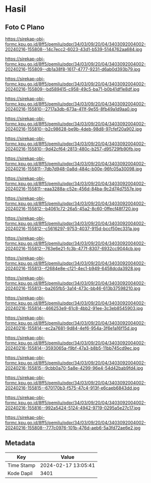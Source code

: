 # Hasil

## Foto C Plano

https://sirekap-obj-formc.kpu.go.id/8ff5/pemilu/pdpr/34/03/09/20/04/3403092004002-20240216-155808--14c7ecc2-6023-43d1-b539-5144762aa684.jpg

https://sirekap-obj-formc.kpu.go.id/8ff5/pemilu/pdpr/34/03/09/20/04/3403092004002-20240216-155809--db1a38f8-1617-4777-9231-d6ab0d393b79.jpg

https://sirekap-obj-formc.kpu.go.id/8ff5/pemilu/pdpr/34/03/09/20/04/3403092004002-20240216-155809--bd589415-c958-49c5-ba71-b0b41df1e8df.jpg

https://sirekap-obj-formc.kpu.go.id/8ff5/pemilu/pdpr/34/03/09/20/04/3403092004002-20240216-155810--2717a3db-673a-411f-9e55-8fb49a1d9aa0.jpg

https://sirekap-obj-formc.kpu.go.id/8ff5/pemilu/pdpr/34/03/09/20/04/3403092004002-20240216-155810--b2c98628-be9b-4deb-98d8-97cfef20a902.jpg

https://sirekap-obj-formc.kpu.go.id/8ff5/pemilu/pdpr/34/03/09/20/04/3403092004002-20240216-155810--9d42cf64-2813-480c-b257-d95729fb90fb.jpg

https://sirekap-obj-formc.kpu.go.id/8ff5/pemilu/pdpr/34/03/09/20/04/3403092004002-20240216-155811--7db7d948-0a8d-484c-b00e-96fc05a30098.jpg

https://sirekap-obj-formc.kpu.go.id/8ff5/pemilu/pdpr/34/03/09/20/04/3403092004002-20240216-155811--eaa3288a-c52e-456d-84ba-9c2d74d7557e.jpg

https://sirekap-obj-formc.kpu.go.id/8ff5/pemilu/pdpr/34/03/09/20/04/3403092004002-20240216-155812--b4061c72-26a5-45a2-8c60-0ffecf48f720.jpg

https://sirekap-obj-formc.kpu.go.id/8ff5/pemilu/pdpr/34/03/09/20/04/3403092004002-20240216-155812--c5616297-9753-4037-915d-bccf50ec331a.jpg

https://sirekap-obj-formc.kpu.go.id/8ff5/pemilu/pdpr/34/03/09/20/04/3403092004002-20240216-155812--763e6e21-fc3b-477f-8307-6932cc9044cb.jpg

https://sirekap-obj-formc.kpu.go.id/8ff5/pemilu/pdpr/34/03/09/20/04/3403092004002-20240216-155813--f2684e8e-c121-4ec1-b949-6458dcda3928.jpg

https://sirekap-obj-formc.kpu.go.id/8ff5/pemilu/pdpr/34/03/09/20/04/3403092004002-20240216-155813--ba265fb5-3a14-473c-bb46-613b37598210.jpg

https://sirekap-obj-formc.kpu.go.id/8ff5/pemilu/pdpr/34/03/09/20/04/3403092004002-20240216-155814--466253e9-61c8-4bb2-91ee-3c3eb8545903.jpg

https://sirekap-obj-formc.kpu.go.id/8ff5/pemilu/pdpr/34/03/09/20/04/3403092004002-20240216-155814--ec2a7681-9d84-4ef6-954a-3f6e1a16f15d.jpg

https://sirekap-obj-formc.kpu.go.id/8ff5/pemilu/pdpr/34/03/09/20/04/3403092004002-20240216-155814--3593065a-f9bf-47a3-b8b5-11bb745cd9ec.jpg

https://sirekap-obj-formc.kpu.go.id/8ff5/pemilu/pdpr/34/03/09/20/04/3403092004002-20240216-155815--9cbb0a70-5a8e-4299-96e4-54d42bab9fd4.jpg

https://sirekap-obj-formc.kpu.go.id/8ff5/pemilu/pdpr/34/03/09/20/04/3403092004002-20240216-155815--670170b3-f575-47c4-913f-e6caeb6843dd.jpg

https://sirekap-obj-formc.kpu.go.id/8ff5/pemilu/pdpr/34/03/09/20/04/3403092004002-20240216-155816--992a5424-5124-4942-9719-0295a5e27c17.jpg

https://sirekap-obj-formc.kpu.go.id/8ff5/pemilu/pdpr/34/03/09/20/04/3403092004002-20240216-155808--777c0976-101b-476d-aeb6-5a3fd72ae6e2.jpg


## Metadata

| Key        | Value               |
| ---------- | ------------------- |
| Time Stamp | 2024-02-17 13:05:41 |
| Kode Dapil | 3401                |



